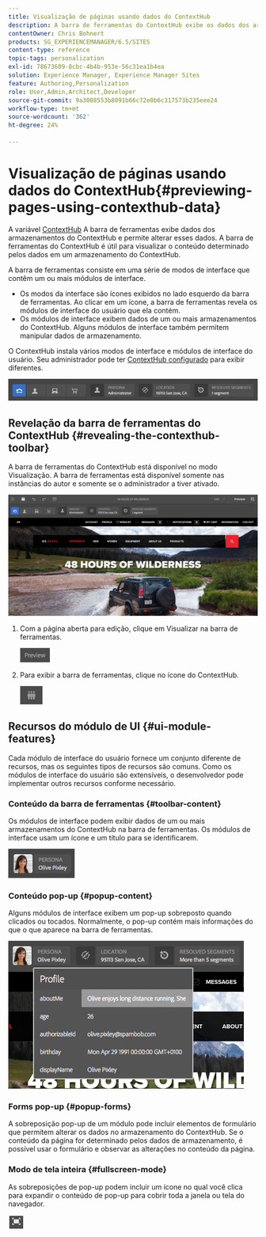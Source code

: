 ```yaml
---
title: Visualização de páginas usando dados do ContextHub
description: A barra de ferramentas do ContextHub exibe os dados dos armazenamentos do ContextHub, permite alterar esses dados e é útil para visualizar o conteúdo
contentOwner: Chris Bohnert
products: SG_EXPERIENCEMANAGER/6.5/SITES
content-type: reference
topic-tags: personalization
exl-id: 78673609-8cbc-4b4b-953e-56c31ea1b4ea
solution: Experience Manager, Experience Manager Sites
feature: Authoring,Personalization
role: User,Admin,Architect,Developer
source-git-commit: 9a3008553b8091b66c72e0b6c317573b235eee24
workflow-type: tm+mt
source-wordcount: '362'
ht-degree: 24%

---
```


# Visualização de páginas usando dados do ContextHub{#previewing-pages-using-contexthub-data}

A variável [ContextHub](/help/sites-developing/contexthub.md) A barra de ferramentas exibe dados dos armazenamentos do ContextHub e permite alterar esses dados. A barra de ferramentas do ContextHub é útil para visualizar o conteúdo determinado pelos dados em um armazenamento do ContextHub.

A barra de ferramentas consiste em uma série de modos de interface que contêm um ou mais módulos de interface.

* Os modos da interface são ícones exibidos no lado esquerdo da barra de ferramentas. Ao clicar em um ícone, a barra de ferramentas revela os módulos de interface do usuário que ela contém.
* Os módulos de interface exibem dados de um ou mais armazenamentos do ContextHub. Alguns módulos de interface também permitem manipular dados de armazenamento.

O ContextHub instala vários modos de interface e módulos de interface do usuário. Seu administrador pode ter [ContextHub configurado](/help/sites-developing/ch-configuring.md) para exibir diferentes.

![screen_shot_2018-03-23at093446](assets/screen_shot_2018-03-23at093446.png)

## Revelação da barra de ferramentas do ContextHub {#revealing-the-contexthub-toolbar}

A barra de ferramentas do ContextHub está disponível no modo Visualização. A barra de ferramentas está disponível somente nas instâncias do autor e somente se o administrador a tiver ativado.

![screen_shot_2018-03-23at093730](assets/screen_shot_2018-03-23at093730.png)

1. Com a página aberta para edição, clique em Visualizar na barra de ferramentas.

   ![chlimage_1-219](assets/chlimage_1-219.png)

1. Para exibir a barra de ferramentas, clique no ícone do ContextHub.

   ![Context Hub](do-not-localize/screen_shot_2018-03-23at093621.png)

## Recursos do módulo de UI {#ui-module-features}

Cada módulo de interface do usuário fornece um conjunto diferente de recursos, mas os seguintes tipos de recursos são comuns. Como os módulos de interface do usuário são extensíveis, o desenvolvedor pode implementar outros recursos conforme necessário.

### Conteúdo da barra de ferramentas {#toolbar-content}

Os módulos de interface podem exibir dados de um ou mais armazenamentos do ContextHub na barra de ferramentas. Os módulos de interface usam um ícone e um título para se identificarem.

![screen_shot_2018-03-23at093936](assets/screen_shot_2018-03-23at093936.png)

### Conteúdo pop-up {#popup-content}

Alguns módulos de interface exibem um pop-up sobreposto quando clicados ou tocados. Normalmente, o pop-up contém mais informações do que o que aparece na barra de ferramentas.

![screen_shot_2018-03-23at094003](assets/screen_shot_2018-03-23at094003.png)

### Forms pop-up {#popup-forms}

A sobreposição pop-up de um módulo pode incluir elementos de formulário que permitem alterar os dados no armazenamento do ContextHub. Se o conteúdo da página for determinado pelos dados de armazenamento, é possível usar o formulário e observar as alterações no conteúdo da página.

### Modo de tela inteira {#fullscreen-mode}

As sobreposições de pop-up podem incluir um ícone no qual você clica para expandir o conteúdo de pop-up para cobrir toda a janela ou tela do navegador.

![Tela cheia](do-not-localize/chlimage_1-18.png)
